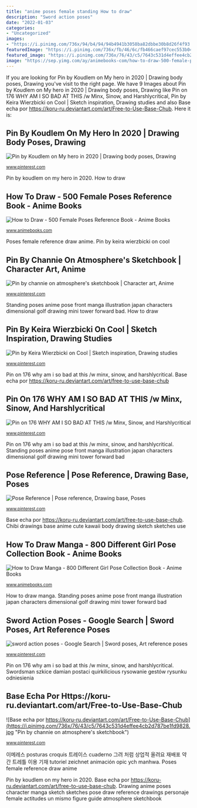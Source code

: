```yaml
---
title: "anime poses female standing How to draw"
description: "Sword action poses"
date: "2022-01-03"
categories:
- "Uncategorized"
images:
- "https://i.pinimg.com/736x/94/b4/94/94b4941b3058ba82dbbe30b8d26f4f93.jpg"
featuredImage: "https://i.pinimg.com/736x/fb/46/6c/fb466caef97cec553b049be3ec202ffd.jpg"
featured_image: "https://i.pinimg.com/736x/76/43/c5/7643c531d4effee4cb2d787be1fd9828.jpg"
image: "https://sep.yimg.com/ay/animebooks-com/how-to-draw-500-female-poses-reference-book-10.gif"
---
```


If you are looking for Pin by Koudlem on My hero in 2020 | Drawing body poses, Drawing you've visit to the right page. We have 9 Images about Pin by Koudlem on My hero in 2020 | Drawing body poses, Drawing like Pin on 176 WHY AM I SO BAD AT THIS /w Minx, Sinow, and Harshlycritical, Pin by Keira Wierzbicki on Cool | Sketch inspiration, Drawing studies and also Base echa por https://koru-ru.deviantart.com/art/Free-to-Use-Base-Chub. Here it is:

## Pin By Koudlem On My Hero In 2020 | Drawing Body Poses, Drawing

![Pin by Koudlem on My hero in 2020 | Drawing body poses, Drawing](https://i.pinimg.com/736x/94/b4/94/94b4941b3058ba82dbbe30b8d26f4f93.jpg "Pin by keira wierzbicki on cool")

<small>www.pinterest.com</small>

Pin by koudlem on my hero in 2020. How to draw

## How To Draw - 500 Female Poses Reference Book - Anime Books

![How to Draw - 500 Female Poses Reference Book - Anime Books](https://sep.yimg.com/ay/animebooks-com/how-to-draw-500-female-poses-reference-book-10.gif "Sword action poses")

<small>www.animebooks.com</small>

Poses female reference draw anime. Pin by keira wierzbicki on cool

## Pin By Channie On Atmosphere&#039;s Sketchbook | Character Art, Anime

![Pin by channie on atmosphere&#039;s sketchbook | Character art, Anime](https://i.pinimg.com/originals/7c/5d/57/7c5d577023606f7c558acef6fcc45081.jpg "Pin by channie on atmosphere&#039;s sketchbook")

<small>www.pinterest.com</small>

Standing poses anime pose front manga illustration japan characters dimensional golf drawing mini tower forward bad. How to draw

## Pin By Keira Wierzbicki On Cool | Sketch Inspiration, Drawing Studies

![Pin by Keira Wierzbicki on Cool | Sketch inspiration, Drawing studies](https://i.pinimg.com/736x/fb/46/6c/fb466caef97cec553b049be3ec202ffd.jpg "Pin by keira wierzbicki on cool")

<small>www.pinterest.com</small>

Pin on 176 why am i so bad at this /w minx, sinow, and harshlycritical. Base echa por https://koru-ru.deviantart.com/art/free-to-use-base-chub

## Pin On 176 WHY AM I SO BAD AT THIS /w Minx, Sinow, And Harshlycritical

![Pin on 176 WHY AM I SO BAD AT THIS /w Minx, Sinow, and Harshlycritical](https://i.pinimg.com/736x/8f/db/9f/8fdb9f0e5c6e9ab3a38464b4fcc8c796--standing-poses-mini-golf.jpg "이메레스 posturas croquis 트레이스 cuaderno 그려 처럼 상업적 올려요 재배포 약간 트레틀 이용 기재 tutoriel zeichnet animación opic ych manhwa")

<small>www.pinterest.com</small>

Pin on 176 why am i so bad at this /w minx, sinow, and harshlycritical. Standing poses anime pose front manga illustration japan characters dimensional golf drawing mini tower forward bad

## Pose Reference | Pose Reference, Drawing Base, Poses

![Pose Reference | Pose reference, Drawing base, Poses](https://i.pinimg.com/736x/ac/ce/df/accedfac98cf935a2d669e115e057488.jpg "Base echa por https://koru-ru.deviantart.com/art/free-to-use-base-chub")

<small>www.pinterest.com</small>

Base echa por https://koru-ru.deviantart.com/art/free-to-use-base-chub. Chibi drawings base anime cute kawaii body drawing sketch sketches use

## How To Draw Manga - 800 Different Girl Pose Collection Book - Anime Books

![How to Draw Manga - 800 Different Girl Pose Collection Book - Anime Books](https://sep.yimg.com/ay/animebooks-com/how-to-draw-manga-800-different-girl-pose-collection-book-10.gif "Pose manga draw different anime")

<small>www.animebooks.com</small>

How to draw manga. Standing poses anime pose front manga illustration japan characters dimensional golf drawing mini tower forward bad

## Sword Action Poses - Google Search | Sword Poses, Art Reference Poses

![sword action poses - Google Search | Sword poses, Art reference poses](https://i.pinimg.com/736x/68/8e/db/688edb5695c1c9b8b76cb7641ed6c00b.jpg "Poses female reference draw anime")

<small>www.pinterest.com</small>

Pin on 176 why am i so bad at this /w minx, sinow, and harshlycritical. Swordsman szkice damian postaci quirkilicious rysowanie gestów rysunku odniesienia

## Base Echa Por Https://koru-ru.deviantart.com/art/Free-to-Use-Base-Chub

![Base echa por https://koru-ru.deviantart.com/art/Free-to-Use-Base-Chub](https://i.pinimg.com/736x/76/43/c5/7643c531d4effee4cb2d787be1fd9828.jpg "Pin by channie on atmosphere&#039;s sketchbook")

<small>www.pinterest.com</small>

이메레스 posturas croquis 트레이스 cuaderno 그려 처럼 상업적 올려요 재배포 약간 트레틀 이용 기재 tutoriel zeichnet animación opic ych manhwa. Poses female reference draw anime

Pin by koudlem on my hero in 2020. Base echa por https://koru-ru.deviantart.com/art/free-to-use-base-chub. Drawing anime poses character manga sketch sketches pose draw reference drawings personaje female actitudes un mismo figure guide atmosphere sketchbook
